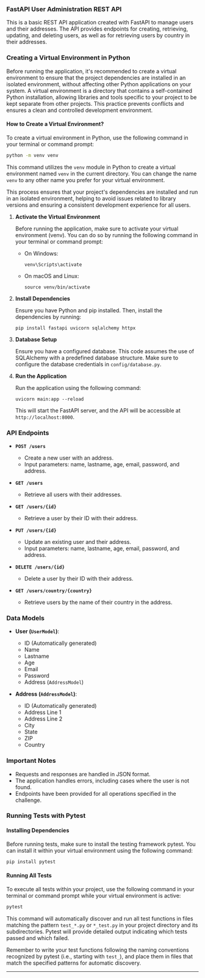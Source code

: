 ### FastAPI User Administration REST API

This is a basic REST API application created with FastAPI to manage users and their addresses. The API provides endpoints for creating, retrieving, updating, and deleting users, as well as for retrieving users by country in their addresses.


### Creating a Virtual Environment in Python

Before running the application, it's recommended to create a virtual environment to ensure that the project dependencies are installed in an isolated environment, without affecting other Python applications on your system. A virtual environment is a directory that contains a self-contained Python installation, allowing libraries and tools specific to your project to be kept separate from other projects. This practice prevents conflicts and ensures a clean and controlled development environment.

#### How to Create a Virtual Environment?

To create a virtual environment in Python, use the following command in your terminal or command prompt:

```bash
python -m venv venv
```

This command utilizes the `venv` module in Python to create a virtual environment named `venv` in the current directory. You can change the name `venv` to any other name you prefer for your virtual environment.


This process ensures that your project's dependencies are installed and run in an isolated environment, helping to avoid issues related to library versions and ensuring a consistent development experience for all users.

1. **Activate the Virtual Environment**

   Before running the application, make sure to activate your virtual environment (venv). You can do so by running the following command in your terminal or command prompt:

   - On Windows:

     ```
     venv\Scripts\activate
     ```

   - On macOS and Linux:

     ```
     source venv/bin/activate
     ```

2. **Install Dependencies**

   Ensure you have Python and pip installed. Then, install the dependencies by running:

   ```
   pip install fastapi uvicorn sqlalchemy httpx
   ```

3. **Database Setup**

   Ensure you have a configured database. This code assumes the use of SQLAlchemy with a predefined database structure. Make sure to configure the database credentials in `config/database.py`.

4. **Run the Application**

   Run the application using the following command:

   ```
   uvicorn main:app --reload
   ```

   This will start the FastAPI server, and the API will be accessible at `http://localhost:8000`.

### API Endpoints

- **`POST /users`**
  - Create a new user with an address.
  - Input parameters: name, lastname, age, email, password, and address.
  
- **`GET /users`**
  - Retrieve all users with their addresses.
  
- **`GET /users/{id}`**
  - Retrieve a user by their ID with their address.
  
- **`PUT /users/{id}`**
  - Update an existing user and their address.
  - Input parameters: name, lastname, age, email, password, and address.
  
- **`DELETE /users/{id}`**
  - Delete a user by their ID with their address.
  
- **`GET /users/country/{country}`**
  - Retrieve users by the name of their country in the address.

### Data Models

- **User (`UserModel`)**: 
  - ID (Automatically generated)
  - Name
  - Lastname
  - Age
  - Email
  - Password
  - Address (`AddressModel`)
  
- **Address (`AddressModel`)**: 
  - ID (Automatically generated)
  - Address Line 1
  - Address Line 2
  - City
  - State
  - ZIP
  - Country

### Important Notes

- Requests and responses are handled in JSON format.
- The application handles errors, including cases where the user is not found.
- Endpoints have been provided for all operations specified in the challenge.



### Running Tests with Pytest

#### Installing Dependencies

Before running tests, make sure to install the testing framework pytest. You can install it within your virtual environment using the following command:

```bash
pip install pytest
```

#### Running All Tests

To execute all tests within your project, use the following command in your terminal or command prompt while your virtual environment is active:

```bash
pytest
```

This command will automatically discover and run all test functions in files matching the pattern `test_*.py` or `*_test.py` in your project directory and its subdirectories. Pytest will provide detailed output indicating which tests passed and which failed.

Remember to write your test functions following the naming conventions recognized by pytest (i.e., starting with `test_`), and place them in files that match the specified patterns for automatic discovery.

---
